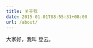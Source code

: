 ```yaml
---
title: 关于我
date: 2015-01-01T08:55:31+08:00
url: /about/
---
```



<p class="message">
大家好，我叫 登云。
</p>

